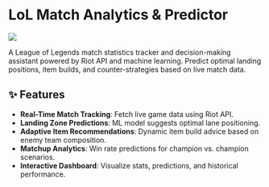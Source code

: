 # LoL Match Analytics & Predictor
<p align="left">
   <img src="https://www.riotgames.com/darkroom/800/c27d8bd8fbaca635086a6b839ad202ee:03777eeb4b8eca2df704b5694c5ef770/002-rg-2021-full-lockup-offwhite-1.jpg">
</p>

A League of Legends match statistics tracker and decision-making assistant powered by Riot API and machine learning. Predict optimal landing positions, item builds, and counter-strategies based on live match data.

## ✨ Features

- **Real-Time Match Tracking**: Fetch live game data using Riot API.
- **Landing Zone Predictions**: ML model suggests optimal lane positioning.
- **Adaptive Item Recommendations**: Dynamic item build advice based on enemy team composition.
- **Matchup Analytics**: Win rate predictions for champion vs. champion scenarios.
- **Interactive Dashboard**: Visualize stats, predictions, and historical performance.
